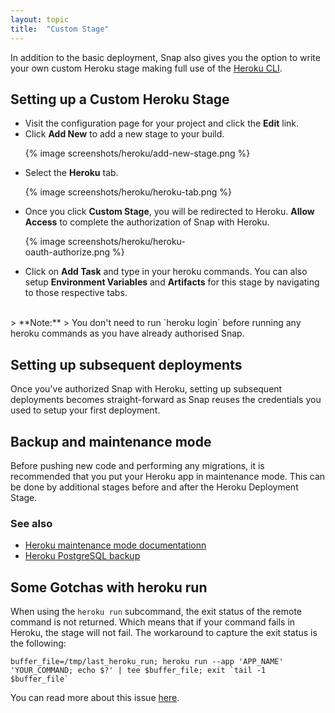 ```yaml
---
layout: topic
title:  "Custom Stage"
---
```


In addition to the basic deployment, Snap also gives you the option to write your own custom Heroku stage making full use of the [Heroku CLI](https://devcenter.heroku.com/categories/command-line).

<h2>
  Setting up a Custom Heroku Stage
  <a class="anchor" href="#setting-up-a-custom-heroku-stage">
     <i class="icon icon-link"></i>
   </a>
</h2>

* Visit the configuration page for your project and click the **Edit** link.
* Click **Add New** to add a new stage to your build.
  <p>{% image screenshots/heroku/add-new-stage.png %}</p>
* Select the **Heroku** tab.
  <p>{% image screenshots/heroku/heroku-tab.png %}</p>
* Once you click **Custom Stage**, you will be redirected to Heroku. **Allow Access** to complete the authorization of Snap with Heroku.
  <p style="width:60%">{% image screenshots/heroku/heroku-oauth-authorize.png %}</p>
* Click on **Add Task** and type in your heroku commands. You can also setup **Environment Variables** and **Artifacts** for this stage by navigating to those respective tabs.

<br/>
> **Note:**
> You don't need to run `heroku login` before running any heroku commands as you have already authorised Snap.

## Setting up subsequent deployments

Once you've authorized Snap with Heroku, setting up subsequent deployments becomes straight-forward as Snap reuses the credentials you used to setup your first deployment.

## Backup and maintenance mode

Before pushing new code and performing any migrations, it is recommended that you put your Heroku app in maintenance mode. This can be done by additional stages before and after the Heroku Deployment Stage.

### See also

* [Heroku maintenance mode documentationn](https://devcenter.heroku.com/articles/maintenance-mode)
* [Heroku PostgreSQL backup](https://devcenter.heroku.com/articles/pgbackups)

<h2>
  Some Gotchas with heroku run
  <a class="anchor" href="#heroku-run-warning">
     <i class="icon icon-link"></i>
   </a>
</h2>

When using the `heroku run` subcommand, the exit status of the remote command is not returned. Which means that if your command fails in Heroku, the stage will not fail.
The workaround to capture the exit status is the following:

<code>buffer_file=/tmp/last_heroku_run; heroku run --app 'APP_NAME' 'YOUR_COMMAND; echo $?' | tee $buffer_file; exit &#x60;tail -1 $buffer_file&#96;</code>

You can read more about this issue [here](https://github.com/heroku/heroku/issues/186).

<br/>
